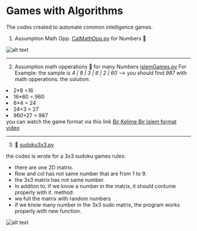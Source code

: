 # Games with Algorithms

The codes created to automate common intelligence games. 
1. Assumption Math Opp. <a href="https://github.com/huseyindalbudak/mathpy/blob/master/gamesAlgorithms/CalMathOpp.py" target="_blank"> CalMathOpp.py</a> for Numbers :game_die: 


![alt text](https://github.com/huseyindalbudak/mathpy/blob/master/gamesAlgorithms/imagesGamesAlgorithms/mathOpp.png)

----
2. Assumption math opperations :1234:  for many Numbers <a href="https://github.com/huseyindalbudak/mathpy/blob/master/gamesAlgorithms/islemGames.py" target="_blank"> islemGames.py</a>
For Example: the sample is *4 | 8 | 3 | 6 | 2 | 60*  --> you should find *987* with math opperations. 
the solution: 
<li>2*8 =16 </li>
<li>16*60 = 960  </li>
<li>6*4 = 24 </li>
<li>24+3 = 27  </li>
<li>960+27 = 987 </li>            
you can watch the game format via this link 
<a href="https://youtu.be/-Kg2Zl9OD4U?t=434" target="_blank">Bir Kelime Bir Islem format video</a>

----
3.  :1234: <a href="https://github.com/huseyindalbudak/mathpy/blob/master/gamesAlgorithms/sudoku3x3.py" target="_blank"> sudoku3x3.py</a>

the codes is wrote for a 3x3 sudoku games
 rules: 
 - there are one 2D matrix. 
 - Row and col has not same number that are from 1 to 9.
 - the 3x3 matrix has not same number.
 - In additon to, if we know a number in the matrix, it should contunie properly with it.
method:
 - we full the matrix with random numbers   
- if we know many number in the 3x3 sudo matrix, the program works properly with new function. 

![alt text](https://github.com/huseyindalbudak/mathpy/blob/master/gamesAlgorithms/imagesGamesAlgorithms/sudoku3x3im.png)
